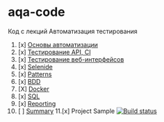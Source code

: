 # aqa-code
Код с лекций Автоматизация тестирования

1. [x] [Основы автоматизации](basics/)
2. [x] [Тестирование API, CI](api-ci/)
3. [x] [Тестирование веб-интерфейсов](web/)
4. [x] [Selenide](selenide/)
5. [x] [Patterns](patterns/)
6. [x] [BDD](bdd/)
7. [X] [Docker](docker/)
8. [x] [SQL](sql/)
9. [x] [Reporting](reporting/)
10. [ ] [Summary](summary/)
11.[x] Project Sample [![Build status](https://ci.appveyor.com/api/projects/status/3r552ifp79g9laa7?svg=true)](https://ci.appveyor.com/project/TATYANA-QA42/1-2-test-api-ci)

